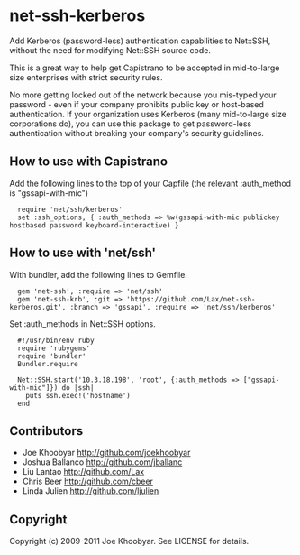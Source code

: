 # net-ssh-kerberos

Add Kerberos (password-less) authentication capabilities to Net::SSH, without the need for modifying Net::SSH source code.

This is a great way to help get Capistrano to be accepted in mid-to-large size enterprises with strict security rules.

No more getting locked out of the network because you mis-typed your password - even if your company prohibits
public key or host-based authentication.  If your organization uses Kerberos (many mid-to-large size corporations do),
you can use this package to get password-less authentication without breaking your company's security guidelines.

## How to use with Capistrano

Add the following lines to the top of your Capfile (the relevant :auth_method is "gssapi-with-mic")

```
  require 'net/ssh/kerberos'
  set :ssh_options, { :auth_methods => %w(gssapi-with-mic publickey hostbased password keyboard-interactive) }
```

## How to use with 'net/ssh'

With bundler, add the following lines to Gemfile.

```
  gem 'net-ssh', :require => 'net/ssh'
  gem 'net-ssh-krb', :git => 'https://github.com/Lax/net-ssh-kerberos.git', :branch => 'gssapi', :require => 'net/ssh/kerberos'
```

Set :auth_methods in Net::SSH options.

```
  #!/usr/bin/env ruby
  require 'rubygems'
  require 'bundler'
  Bundler.require

  Net::SSH.start('10.3.18.198', 'root', {:auth_methods => ["gssapi-with-mic"]}) do |ssh|
    puts ssh.exec!('hostname')
  end
```

## Contributors

- Joe Khoobyar    http://github.com/joekhoobyar
- Joshua Ballanco http://github.com/jballanc
- Liu Lantao      http://github.com/Lax
- Chris Beer	  http://github.com/cbeer
- Linda Julien    http://github.com/ljulien

## Copyright

Copyright (c) 2009-2011 Joe Khoobyar. See LICENSE for details.
